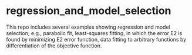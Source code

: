 # regression_and_model_selection

This repo includes several examples showing regression and model selection; e.g., parabolic fit, least-squares fitting, in which the error E2 is found by minimizing E2 error function, data fitting to arbitrary functions by differentiation of the objective function.
